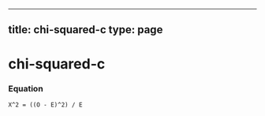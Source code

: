 
---
title: chi-squared-c
type: page
---
# chi-squared-c

### Equation
```
Χ^2 = ((O - E)^2) / E
```
